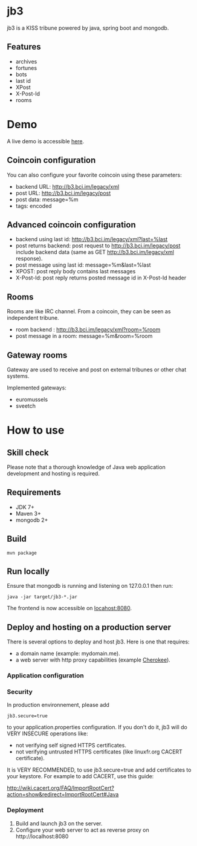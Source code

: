 # jb3

jb3 is a KISS tribune powered by java, spring boot and mongodb.

## Features

- archives
- fortunes
- bots
- last id
- XPost
- X-Post-Id
- rooms

# Demo

A live demo is accessible [here](http://b3.bci.im).

## Coincoin configuration

You can also configure your favorite coincoin using these parameters:

- backend URL: http://b3.bci.im/legacy/xml
- post URL: http://b3.bci.im/legacy/post
- post data: message=%m
- tags: encoded

## Advanced coincoin configuration

- backend using last id: http://b3.bci.im/legacy/xml?last=%last
- post returns backend: post request to http://b3.bci.im/legacy/post include backend data (same as GET http://b3.bci.im/legacy/xml response).
- post message using last id: message=%m&last=%last
- XPOST: post reply body contains last messages
- X-Post-Id: post reply returns posted message id in X-Post-Id header

## Rooms

Rooms are like IRC channel. From a coincoin, they can be seen as independent tribune.

- room backend : http://b3.bci.im/legacy/xml?room=%room
- post message in a room: message=%m&room=%room

## Gateway rooms

Gateway are used to receive and post on external tribunes or other chat systems.

Implemented gateways:

- euromussels
- sveetch

# How to use

## Skill check

Please note that a thorough knowledge of Java web application development and hosting is required.

## Requirements

- JDK 7+
- Maven 3+
- mongodb 2+

## Build

    mvn package

## Run locally

Ensure that mongodb is running and listening on 127.0.0.1 then run:

    java -jar target/jb3-*.jar

The frontend is now accessible on [locahost:8080](http://localhost:8080).

## Deploy and hosting on a production server

There is several options to deploy and host jb3. Here is one that requires:

- a domain name (example: mydomain.me).
- a web server with http proxy capabilities (example [Cherokee](http://cherokee-project.com/)).

### Application configuration

### Security

In production environnement, please add

    jb3.secure=true

to your application.properties configuration. If you don't do it, jb3 will do
VERY INSECURE operations like:

- not verifying self signed HTTPS certificates.
- not verifying untrusted HTTPS certificates (like linuxfr.org CACERT certificate).

It is VERY RECOMMENDED, to use jb3.secure=true and add certificates to your
keystore. For example to add CACERT, use this guide:

http://wiki.cacert.org/FAQ/ImportRootCert?action=show&redirect=ImportRootCert#Java

### Deployment

1. Build and launch jb3 on the server.
2. Configure your web server to act as reverse proxy on http://localhost:8080
